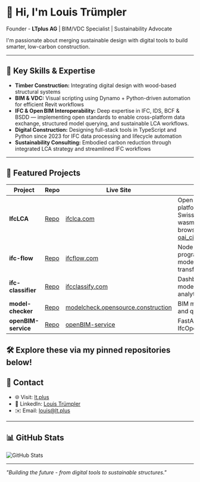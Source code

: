 # 👋 Hi, I'm Louis Trümpler  
Founder - **LTplus AG** | BIM/VDC Specialist | Sustainability Advocate

I'm passionate about merging sustainable design with digital tools to build smarter, low-carbon construction.

---

## 🔑 Key Skills & Expertise

- **Timber Construction:** Integrating digital design with wood-based structural systems  
- **BIM & VDC:** Visual scripting using Dynamo + Python-driven automation for efficient Revit workflows  
- **IFC & Open BIM Interoperability:** Deep expertise in IFC, IDS, BCF & BSDD — implementing open standards to enable cross-platform data exchange, structured model querying, and sustainable LCA workflows. 
- **Digital Construction:** Designing full-stack tools in TypeScript and Python since 2023 for IFC data processing and lifecycle automation  
- **Sustainability Consulting:** Embodied carbon reduction through integrated LCA strategy and streamlined IFC workflows
---


## 📁 Featured Projects

| Project | Repo | Live Site | Description | Tech |
|--------|------|-----------|-------------|------|
| **IfcLCA** | [Repo](https://github.com/IfcLCA/IfcLCA) | [ifclca.com](https://ifclca.com) | Open-source LCA platform using IFC & Swiss KBOB data, wasm/pyo­di­e for browser-based analysis  [oai_citation:0‡ifclca.com](https://ifclca.com/?utm_source=chatgpt.com) | TypeScript, Python |
| **ifc-flow** | [Repo](https://github.com/louistrue/ifc-flow) | [ifcflow.com](https://ifcflow.com) | Node-based visual programming for IFC model filtering and transformation () | TypeScript |
| **ifc-classifier** | [Repo](https://github.com/louistrue/ifc-classifier) | [ifcclassify.com](https://ifcclassify.com) | Dashboard for IFC model classification and analytics | TypeScript |
| **model-checker** | [Repo](https://github.com/opensource-construction/model-checker) | [modelcheck.opensource.construction](https://modelcheck.opensource.construction) | BIM model validation and quality assurance | TypeScript |
| **openBIM-service** | [Repo](https://github.com/louistrue/openBIM-service) | [openBIM-service](https://openbim-service-production.up.railway.app/docs) | FastAPI IFC parsing with IfcOpenShell | Python |

🛠 Explore these via my pinned repositories below!
---

## 📄 Contact

- 🌐 Visit: [lt.plus](https://www.lt.plus)  
- 💬 LinkedIn: [Louis Trümpler](https://www.linkedin.com/in/louistrue)  
- ✉️ Email: louis@lt.plus  

---

## 📊 GitHub Stats

![GitHub Stats](https://github-readme-stats.vercel.app/api?username=louistrue&show_icons=true&count_private=true&theme=radical)

---

*"Building the future - from digital tools to sustainable structures."* 

